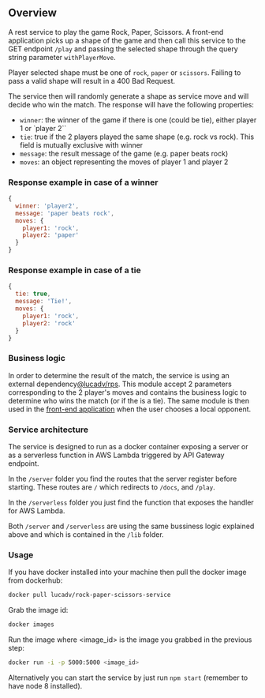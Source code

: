 ## Overview

A rest service to play the game Rock, Paper, Scissors. A front-end application picks up a shape of the game and then call this service to the GET endpoint `/play` and passing the selected shape through the query string parameter `withPlayerMove`.

Player selected shape must be one of `rock`, `paper` or `scissors`. Failing to pass a valid shape will result in a 400 Bad Request. 

The service then will randomly generate a shape as service move and will decide who win the match. The response will have the following properties: 

  * `winner`: the winner of the game if there is one (could be tie), either player 1 or `player 2``
  * `tie`: true if the 2 players played the same shape (e.g. rock vs rock). This field is mutually exclusive with winner
  * `message`: the result message of the game (e.g. paper beats rock)
  * `moves`: an object representing the moves of player 1 and player 2

### Response example in case of a winner

```javascript
{ 
  winner: 'player2', 
  message: 'paper beats rock', 
  moves: { 
    player1: 'rock', 
    player2: 'paper' 
  } 
}
```

### Response example in case of a tie

```javascript
{ 
  tie: true, 
  message: 'Tie!', 
  moves: { 
    player1: 'rock', 
    player2: 'rock' 
  } 
}
```

### Business logic

In order to determine the result of the match, the service is using an external dependency[@lucadv/rps](https://github.com/lucadv/rock-paper-scissors). This module accept 2 parameters corresponding to the 2 player's moves and contains the business logic to determine who wins the match (or if the is a tie). The same module is then used in the [front-end application](https://github.com/lucadv/rock-paper-scissors-game-front) when the user chooses a local opponent.

### Service architecture

The service is designed to run as a docker container exposing a server or as a serverless function in AWS Lambda triggered by API Gateway endpoint. 

In the `/server` folder you find the routes that the server register before starting. These routes are `/` which redirects to `/docs`,  and `/play`. 

In the `/serverless` folder you just find the function that exposes the handler for AWS Lambda.

Both `/server` and `/serverless` are using the same bussiness logic explained above and which is contained in the `/lib` folder. 

### Usage

If you have docker installed into your machine then pull the docker image from dockerhub:

```bash
docker pull lucadv/rock-paper-scissors-service
```

Grab the image id:

```bash
docker images
```

Run the image where <image_id> is the image you grabbed in the previous step:

```bash
docker run -i -p 5000:5000 <image_id>
```

Alternatively you can start the service by just run `npm start` (remember to have node 8 installed).
